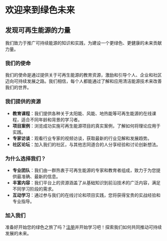 # 欢迎来到绿色未来

## 发现可再生能源的力量

我们致力于推广可持续能源的知识和实践，为建设一个更绿色、更健康的未来贡献力量。

### 我们的使命

我们的使命是通过提供关于可再生能源的教育资源，激励和引导个人、企业和社区迈向可持续发展之路。我们相信，每个人都能通过了解和应用清洁能源技术来改善我们的世界。

### 我们提供的资源

- **教育课程**：我们提供各种关于太阳能、风能、地热能等可再生能源的在线课程，适合不同年龄和背景的学习者。
- **项目案例**：浏览成功实施可再生能源项目的真实案例，了解如何将理论应用于实践。
- **专家访谈**：观看行业专家的视频访谈，获取最新的行业见解和发展趋势。
- **社区论坛**：加入我们的社区，与其他志同道合的人分享经验和讨论创新想法。

### 为什么选择我们？

- **专业团队**：我们由一群热衷于可再生能源的专家和教育者组成，致力于为您提供最准确、最新的信息。
- **丰富内容**：我们平台上的资源涵盖了从基础知识到前沿技术的广泛内容，满足不同学习阶段的需求。
- **互动学习**：通过参与我们的在线讨论和项目实践，您将获得宝贵的实战经验和专业指导。

### 加入我们

准备好开始您的绿色之旅了吗？[注册](#)并开始学习吧！探索我们如何共同推动可持续发展的未来。
